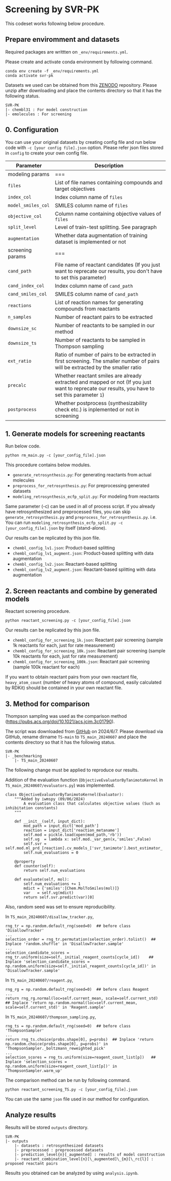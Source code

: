# Screening by SVR-PK

This codeset works following below procedure.

## Prepare enviromment and datasets

Required packages are writtten on <code>_env/requirements.yml</code>.

Please create and activate conda environment by following command.

```
conda env create -f _env/requirements.yml
conda activate svr-pk
```

Datasets we used can be obtained from this [ZENODO](https://doi.org/10.5281/zenodo.14729011) repository. Please unzip after downloading and place the contents directory so that it has the following status.
```
SVR-PK
|- chembl31 : For model construction
|- emolecules : For screening
```


## 0. Configuration
You can use your original datasets by creating config file and run below code with <code>-c [your config file].json</code> option. Please refer json files stored in <code>config</code> to create your own config file. 

|Parameter|Description|
|----|----|
|modeling params| === |
|<code>files</code>|List of file names containing compounds and target objectives|
|<code>index_col</code>|Index column name of <code>files</code>|
|<code>model_smiles_col</code>|SMILES column name of <code>files</code>|
|<code>objective_col</code>|Column name containing objective values of <code>files</code>|
|<code>split_level</code>|Level of train-test splitting. See paragraph|
|<code>augmentation</code>|Whether data augmentation of training dataset is implemented or not|
|screening params| === |
|<code>cand_path</code>|File name of reactant candidates (If you just want to reprecate our results, you don't have to set this parameter)|
|<code>cand_index_col</code>|Index column name of <code>cand_path</code>|
|<code>cand_smiles_col</code>|SMILES column name of <code>cand_path</code>|
|<code>reactions</code>|List of reaction names for generating compounds from reactants|
|<code>n_samples</code>|Number of reactant pairs to be extracted|
|<code>downsize_sc</code>|Number of reactants to be sampled in our method|
|<code>downsize_ts</code>|Number of reactants to be sampled in Thompson sampling|
|<code>ext_ratio</code>|Ratio of number of pairs to be extracted in first screening. The smaller number of pairs will be extracted by the smaller ratio|
|<code>precalc</code>|Whether reactant smiles are already extracted and mapped or not (If you just want to reprecate our results, you have to set this parameter <code>1</code>)|
|<code>postprocess</code>|Whether postprocess (synthesizability check etc.) is inplemented or not in screening|

## 1. Generate models for screening reactants

Run below code.

```
python rm_main.py -c [your_config_file].json
```

This procedure contains below modules.

* <code>generate_retrosynthesis.py</code>: For generating reactants from actual molecules
* <code>preprocess_for_retrosynthesis.py</code>: For preprocessing generated datasets
* <code>modeling_retrosynthesis_ecfp_split.py</code>: For modeling from reactants

Same parameter (-c) can be used in all of process script. If you already have retrosynthesized and preprocessed files, you can skip <code>generate_retrosynthesis.py</code> and <code>preprocess_for_retrosynthesis.py</code>. i.e. You can run <code>modeling_retrosynthesis_ecfp_split.py -c [your_config_file].json</code> by itself (stand-alone).

Our results can be replicated by this json file.

* <code>chembl_config_lv1.json</code>: Product-based splitting
* <code>chembl_config_lv1_augment.json</code>: Product-based splitting with data augmentation
* <code>chembl_config_lv2.json</code>: Reactant-based splitting
* <code>chembl_config_lv2_augment.json</code>: Reactant-based splitting with data augmentation

## 2. Screen reactants and combine by generated models

Reactant screening procedure. 

```
python reactant_screening.py -c [your_config_file].json
```

Our results can be replicated by this json file.

* <code>chembl_config_for_screening_1k.json</code>: Reactant pair screening (sample 1k reactants for each, just for rate measurement)
* <code>chembl_config_for_screening_10k.json</code>: Reactant pair screening (sample 10k reactants for each, just for rate measurement)
* <code>chembl_config_for_screening_100k.json</code>: Reactant pair screening (sample 100k reactant for each)

If you want to obtain reactant pairs from your own reactant file, <code>heavy_atom_count</code> (number of heavy atoms of compound, easily calculated by RDKit) should be contained in your own reactant file.

## 3. Method for comparison

Thompson sampling was used as the comparison method (https://pubs.acs.org/doi/10.1021/acs.jcim.3c01790).

The script was downloaded from [GitHub](https://github.com/PatWalters/TS) on 2024/6/7. Please download via GitHub, rename dirname <code>TS-main</code> to <code>TS_main_20240607</code> and place the contents directory so that it has the following status.
```
SVR-PK
|- _benchmarking
    |- TS_main_20240607
```

The following change must be applied to reproduce our results.

Addition of the evaluation function (<code>ObjectiveEvaluatorByTanimotoKernel</code> in <code>TS_main_20240607/evaluators.py</code>) was implemented.
```
class ObjectiveEvaluatorByTanimotoKernel(Evaluator):
    """Added by iwmspy (09/06/2024)
        A evaluation class that calculates objective values (Such as inhibitation constants)
    """

    def __init__(self, input_dict):
        mod_path = input_dict['mod_path']
        reaction = input_dict['reaction_metaname']
        self.mod = pickle.load(open(mod_path,'rb'))
        self.vg  = lambda x: self.mod._var_gen(x,'smiles',False)
        self.svr = self.mod.ml_prd_[reaction].cv_models_['svr_tanimoto'].best_estimator_
        self.num_evaluations = 0

    @property
    def counter(self):
        return self.num_evaluations

    def evaluate(self, mol):
        self.num_evaluations += 1
        mdict = {'smiles':[Chem.MolToSmiles(mol)]}
        var   = self.vg(mdict)
        return self.svr.predict(var)[0]
```

Also, random seed was set to ensure reproducibility.

In <code>TS_main_20240607/disallow_tracker.py</code>,
```
rng_tr = np.random.default_rng(seed=0)  ## before class 'DisallowTracker'
...
selection_order = rng_tr.permutation(selection_order).tolist()  ## Inplace 'random.shuffle' in 'DisallowTracker.sample'
...
selection_candidate_scores = rng_tr.uniform(size=self._initial_reagent_counts[cycle_id])    ## Inplace 'selection_candidate_scores = np.random.uniform(size=self._initial_reagent_counts[cycle_id])' in 'DisallowTracker.sample'
```

In <code>TS_main_20240607/reagent.py</code>,
```
rng_rg = np.random.default_rng(seed=0)  ## before class Reagent
...
return rng_rg.normal(loc=self.current_mean, scale=self.current_std)  ## Inplace 'return np.random.normal(loc=self.current_mean, scale=self.current_std)' in 'Reagent.sample'
```

In <code>TS_main_20240607/thompson_sampling.py</code>,
```
rng_ts = np.random.default_rng(seed=0)  ## before class 'ThompsonSampler'
...
return rng_ts.choice(probs.shape[0], p=probs)  ## Inplace 'return np.random.choice(probs.shape[0], p=probs)' in 'ThompsonSampler._boltzmann_reweighted_pick'
...
selection_scores = rng_ts.uniform(size=reagent_count_list[p])   ## Inplace 'selection_scores = np.random.uniform(size=reagent_count_list[p])' in 'ThompsonSampler.warm_up'
```

The comparison method can be run by following command. 
```
python reactant_screening_TS.py -c [your_config_file].json
```

You can use the same <code>json</code> file used in our method for configuration.

## Analyze results
Results will be stored <code>outputs</code> directory.

```
SVR-PK
|- outputs
    |- datasets : retrosynthesized datasets
    |- preprocessed : preprocessed datasets
    |- prediction_level{n}[_augmented] : results of model construction
    |- reactant_combination_level{n}[\_augmented]\_{m}[\_rc{l}] : proposed reactant pairs
```

Results you obtained can be analyzed by using <code>analysis.ipynb</code>.
